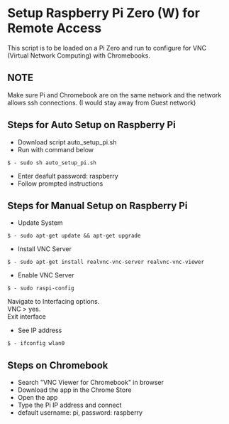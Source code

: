 # Setup Raspberry Pi Zero (W) for Remote Access
This script is to be loaded on a Pi Zero and run to configure for VNC  
(Virtual Network Computing) with Chromebooks.  

## NOTE
Make sure Pi and Chromebook are on the same network and the network allows ssh connections. (I would stay away from Guest network)  

## Steps for Auto Setup on Raspberry Pi
* Download script auto_setup_pi.sh
* Run with command below
```
$ - sudo sh auto_setup_pi.sh
```
* Enter deafult password: raspberry
* Follow prompted instructions

## Steps for Manual Setup on Raspberry Pi  
* Update System
```
$ - sudo apt-get update && apt-get upgrade
```
  
* Install VNC Server
```
$ - sudo apt-get install realvnc-vnc-server realvnc-vnc-viewer
```  
  
* Enable VNC Server
```
$ - sudo raspi-config
```  
Navigate to Interfacing options.  
VNC > yes.  
Exit interface  

* See IP address

```
$ - ifconfig wlan0
```
## Steps on Chromebook
* Search "VNC Viewer for Chromebook" in browser
* Download the app in the Chrome Store
* Open the app
* Type the Pi IP address and connect
* default username: pi, password: raspberry
